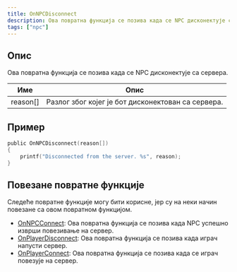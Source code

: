 ```yaml
---
title: OnNPCDisconnect
description: Ова повратна функција се позива када се NPC дисконектује са сервера.
tags: ["npc"]
---
```


## Опис

Ова повратна функција се позива када се NPC дисконектује са сервера.

| Име          | Опис                                                    |
| ------------ | ------------------------------------------------------- |
| reason[]     | Разлог због којег је бот дисконектован са сервера.      |

## Пример

```c
public OnNPCDisconnect(reason[])
{
    printf("Disconnected from the server. %s", reason);
}
```

## Повезане повратне функције

Следеће повратне функције могу бити корисне, јер су на неки начин повезане са овом повратном функцијом.

- [OnNPCConnect](OnNPCConnect): Ова повратна функција се позива када NPC успешно изврши повезивање на сервер.
- [OnPlayerDisconnect](OnPlayerDisconnect): Ова повратна функција се позива када играч напусти сервер.
- [OnPlayerConnect](OnPlayerConnect): Ова повратна функција се позива када се играч повезује на сервер.
